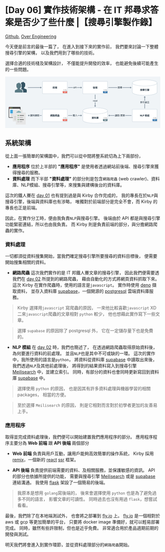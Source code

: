 # [Day 06] 實作技術架構 - 在 IT 邦尋求答案是否少了些什麼 |【搜尋引擎製作錄】

[Github], [Over Engineering]

今天便是前言的最後一篇了，
在進入到接下來的實作前，
我們要來討論一下整體搜尋引擎的架構，
以及我們用到了哪些的技術。

選擇合適的技術棧及架構設計，
不僅能提升開發的效率，
也能避免後續可能產生的一些問題。

![alt text](https://raw.githubusercontent.com/over-engineering-run/over-engineering-articles/main/resources/day06-01-architecture-zh.png)


## 系統架構
從上面一張簡單的架構圖中，我們可以從中間將整系統切為上下兩部份，

- **應用程序**
  位於上半部的 **"應用程序"** 是使用者透過網站前後端、搜尋引擎來獲得搜尋的服務。
- **資料處理**
  而下半部 **"資料處理"** 的部分則是包含`網路爬蟲` (web crawler)、資料庫、NLP模組、搜尋引擎等，來搜集與建構後台的資料庫。

這次的鐵人賽在 [day 01] 也有提到過是與 Kirby 合作完成的，
我的專長在於`NLP`與搜尋引擎，後端與資料庫也有涉略，
唯獨對於前端部分是完全不會，而 Kirby 的專長也正是前端。

因此，在實作分工時，便由我負責`NLP`與搜尋引擎。
後端由於 API 都是與搜尋引擎功能緊密連結，所以也由我負責。
而 Kirby 則是負責前端的部分，與分擔網路爬蟲的實作。


### 資料處理
一切都須從資料搜集開始，當我們確定搜尋引擎所要搜尋的資料目標後，
便需要開始搜集相關的資料。

- **網路爬蟲**
這次我們實作的是 IT 邦鐵人賽文章的搜尋引擎，
因此我們便需要透我們在 [day 02] 所提到的網路爬蟲，
藉由自動化的方式將網頁資料抓取下來。
<br>這次 Kirby 在實作爬蟲時，使用的語言是`javascript`。
實作時使用 [deno] 擷取資料，
並存入資料庫 [supabase]，一個開源的 [postgresql] 雲端資料庫服務。

> Kirby 選擇用`javascript` 寫爬蟲的原因，
> 一來他比較喜歡`javascript` XD
> 二來`javascript`爬蟲的文章相對 `python` 較少，
> 他也想藉此實作寫下一些文章。

> 選擇 `supabase` 的原因除了 postgresql 外，
> 它在一定儲存量下也是免費的。

- **NLP 模組**
在 [day 02] 時，我們也簡述了，
在透過網路爬蟲取得原始資料後，為何要進行資料的前處理。
並且`NLP`也是其中不可或缺的一環。
這次的實作中，我所使用的語言是`python`，
將資料從資料庫 [supabase] 中讀取出來後，
我們透過`NLP`及其他前處理後，
將得到的結果資料寫入到搜尋引擎 [Meilisearch] 中，並建立索引。
同時，有部分的資料也會同時更新寫回到資料庫 [supabase] 中。

> 選擇使用 `python` 的原因，
> 也是因其有許多資料處理與機器學習的相關 packages，
> 相當的方便。

> 至於選擇 `Meilisearch` 的原因，
> 則是它相對而言對於初學者更加的友善易上手。


### 應用程序

取得並完成資料處理後，我們便可以開始建置我們應用程序的部分。
應用程序程序主要分為 **Web 前端** 跟 **API 後端** 兩個部分

- **Web 前端**
  負責與用戶互動，讓用戶能夠高效簡單的操作系統，
  Kirby 採用 [remix]，一個新的 [react] [ssr] 框架。

- **API 後端**
  負責提供前端需要的資料、及相關服務，並保護敏感的資訊。
  API 的部分也依據所提供的功能，
  需要與搜尋引擎 [Meilisearch] 或是 [supabase] 連結溝通。
  我使用 [flask] 架設了一個簡易的後端。

> 我原本是想用 `golang`寫後端的，
> 後來會選擇使用 `python` 也是為了避免過多不同的語言，
> 影響文章的可讀性。
> 同時過去也沒有用過 `flask`，想嘗試看看。

最後，我們除了在本地端測試外，
也會將之部署到 [fly.io] 上。
[fly.io] 是一個相對於 aws 或 gcp 等更加簡單的平台，
只要將 docker image 準備好，就可以輕易部署完成。
同時，雖然有些許限制，但也是近乎免費。
非常適合用於產品週期前期的開發與測試。

明天我們將會進入到實作環節，並從資料處理部分的`網路爬蟲`開始。


[Github]: https://github.com/over-engineering-run
[Over Engineering]: https://over-engineering-frontend.fly.dev/
[day 01]: https://github.com/over-engineering-run/over-engineering-articles/blob/main/articles/01_introduction.md
[day 02]: https://github.com/over-engineering-run/over-engineering-articles/blob/main/articles/02_what_is_search_engine_I.md#%E7%8D%B2%E5%8F%96%E8%B3%87%E6%96%99
[deno]: https://deno.land/
[supabase]: https://supabase.com/
[postgresql]: https://www.postgresql.org/
[remix]: https://remix.run/
[react]: https://reactjs.org/
[ssr]: https://en.wikipedia.org/wiki/Server-side_scripting#Server-side_rendering
[flask]: https://flask.palletsprojects.com/en/2.2.x/
[meilisearch]: https://docs.meilisearch.com/
[fly.io]: https://fly.io/
